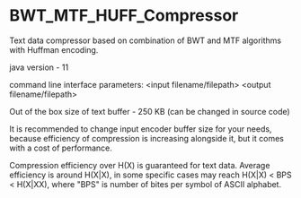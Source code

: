 # BWT_MTF_HUFF_Compressor
Text data compressor based on combination of BWT and MTF algorithms with Huffman encoding.

java version - 11

command line interface parameters: 
<input filename/filepath> <output filename/filepath>

Out of the box size of text buffer - 250 KB (can be changed in source code)

It is recommended to change input encoder buffer size for your needs,
because efficiency of compression is increasing alongside it,
but it comes with a cost of performance.

Compression efficiency over H(X) is guaranteed for text data.
Average efficiency is around H(X|X), in some specific cases may reach H(X|X) < BPS < H(X|XX),
where "BPS" is number of bites per symbol of ASCII alphabet.